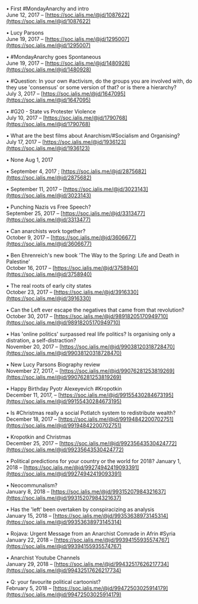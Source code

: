 • First #MondayAnarchy and intro  
June 12, 2017 – [https://soc.ialis.me/@jd/1087622](https://soc.ialis.me/@jd/1087622)

• Lucy Parsons   
June 19, 2017 – [https://soc.ialis.me/@jd/1295007](https://soc.ialis.me/@jd/1295007)

• #MondayAnarchy goes Spontaneous   
June 19, 2017 – [https://soc.ialis.me/@jd/1480928](https://soc.ialis.me/@jd/1480928)

• #Question: In your own #activism, do the groups you are involved with, do they use 'consensus' or some version of that? or is there a hierarchy?   
July 3, 2017 – [https://soc.ialis.me/@jd/1647095](https://soc.ialis.me/@jd/1647095)

• #G20 - State vs Protester Violence   
July 10, 2017 – [https://soc.ialis.me/@jd/1790768](https://soc.ialis.me/@jd/1790768)


• What are the best films about Anarchism/#Socialism and Organising?   
July 17, 2017 – [https://soc.ialis.me/@jd/1936123](https://soc.ialis.me/@jd/1936123)

• None
Aug 1, 2017

• September 4, 2017 ; [https://soc.ialis.me/@jd/2875682](https://soc.ialis.me/@jd/2875682)

• September 11, 2017 – [https://soc.ialis.me/@jd/3023143](https://soc.ialis.me/@jd/3023143)

• Punching Nazis vs Free Speech?   
September 25, 2017 – [https://soc.ialis.me/@jd/3313477](https://soc.ialis.me/@jd/3313477)

• Can anarchists work together?   
October 9, 2017 – [https://soc.ialis.me/@jd/3606677](https://soc.ialis.me/@jd/3606677)

• Ben Ehrenreich's new book 'The Way to the Spring: Life and Death in Palestine'   
October 16, 2017 – [https://soc.ialis.me/@jd/3758940](https://soc.ialis.me/@jd/3758940)

• The real roots of early city states   
October 23, 2017 – [https://soc.ialis.me/@jd/3916330](https://soc.ialis.me/@jd/3916330)

• Can the Left ever escape the negatives that came from that revolution?   
October 30, 2017 – [https://soc.ialis.me/@jd/98918205170949710](https://soc.ialis.me/@jd/98918205170949710)

• Has 'online politics' surpassed real life politics? Is organising only a distration, a self-distraction?   
November 20, 2017 – [https://soc.ialis.me/@jd/99038120318728470](https://soc.ialis.me/@jd/99038120318728470)

• New Lucy Parsons Biography review   
November 27, 2017, – [https://soc.ialis.me/@jd/99076281253819269](https://soc.ialis.me/@jd/99076281253819269)   

• Happy Birthday Pyotr Alexeyevich #Kropotkin   
December 11, 2017, – [https://soc.ialis.me/@jd/99155430284673195](https://soc.ialis.me/@jd/99155430284673195)

• Is #Christmas really a social Potlatch system to redistribute wealth?   
December 18, 2017 – [https://soc.ialis.me/@jd/99194842200702751](https://soc.ialis.me/@jd/99194842200702751)

• Kropotkin and Christmas   
December 25, 2017 – [https://soc.ialis.me/@jd/99235643530424772](https://soc.ialis.me/@jd/99235643530424772)

• Political predictions for your country or the world for 2018?
January 1, 2018 – [https://soc.ialis.me/@jd/99274942419093391](https://soc.ialis.me/@jd/99274942419093391)

• Neocommunalism?   
January 8, 2018 – [https://soc.ialis.me/@jd/99315207984321637](https://soc.ialis.me/@jd/99315207984321637)

• Has the 'left' been overtaken by conspiracizing as analysis   
January 15, 2018 – [https://soc.ialis.me/@jd/99353638973145314](https://soc.ialis.me/@jd/99353638973145314)

• Rojava: Urgent Message from an Anarchist Comrade in Afrin #Syria   
January 22, 2018 – [https://soc.ialis.me/@jd/99394155935574767](https://soc.ialis.me/@jd/99394155935574767)

• Anarchist Youtube Channels   
January 29, 2018 – [https://soc.ialis.me/@jd/99432517626217734](https://soc.ialis.me/@jd/99432517626217734)

• Q: your favourite political cartoonist?   
February 5, 2018 – [https://soc.ialis.me/@jd/99472503025914179](https://soc.ialis.me/@jd/99472503025914179)

